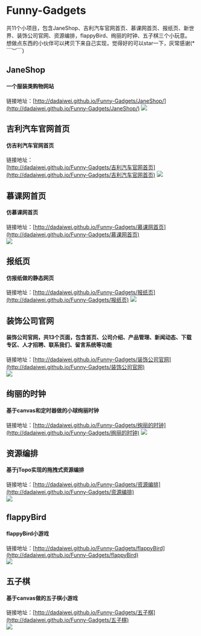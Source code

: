 #  Funny-Gadgets  # 
 
共11个小项目，包含JaneShop、吉利汽车官网首页、慕课网首页、报纸页、新世界、装饰公司官网、资源编排，flappyBird、绚丽的时钟、五子棋三个小玩意。
<br>
想做点东西的小伙伴可以拷贝下来自己实现，觉得好的可以star一下，灰常感谢(*￣︶￣)

## JaneShop ##
#### 一个服装类购物网站 ####  
链接地址：[http://dadaiwei.github.io/Funny-Gadgets/JaneShop/](http://dadaiwei.github.io/Funny-Gadgets/JaneShop/)
![](https://i.imgur.com/IfHkNhb.jpg)  

## 吉利汽车官网首页 ##
#### 仿吉利汽车官网首页 ####  
链接地址：  
[http://dadaiwei.github.io/Funny-Gadgets/吉利汽车官网首页](http://dadaiwei.github.io/Funny-Gadgets/吉利汽车官网首页) 
![](https://i.imgur.com/7EQ5dhQ.jpg)

## 慕课网首页 ##  
#### 仿慕课网首页 ####  
链接地址：[http://dadaiwei.github.io/Funny-Gadgets/慕课网首页](http://dadaiwei.github.io/Funny-Gadgets/慕课网首页)  
![](https://i.imgur.com/QgWEwJI.jpg)

## 报纸页 ##
#### 仿报纸做的静态网页 ####
链接地址：[http://dadaiwei.github.io/Funny-Gadgets/报纸页](http://dadaiwei.github.io/Funny-Gadgets/报纸页)
![](https://i.imgur.com/hcOSMQv.jpg)

## 装饰公司官网 ##
#### 装饰公司官网，共13个页面，包含首页、公司介绍、产品管理、新闻动态、下载专区、人才招聘、联系我们、留言系统等功能 ####  
链接地址：[http://dadaiwei.github.io/Funny-Gadgets/装饰公司官网](http://dadaiwei.github.io/Funny-Gadgets/装饰公司官网)  
![](https://i.imgur.com/AtzgAae.jpg)

## 绚丽的时钟 ##
#### 基于canvas和定时器做的小球绚丽时钟 ####  
链接地址：[http://dadaiwei.github.io/Funny-Gadgets/绚丽的时钟](http://dadaiwei.github.io/Funny-Gadgets/绚丽的时钟)
![](https://i.imgur.com/uw6ZQ4R.jpg)

## 资源编排 ##
#### 基于jTopo实现的拖拽式资源编排 ####  
链接地址：[http://dadaiwei.github.io/Funny-Gadgets/资源编排](http://dadaiwei.github.io/Funny-Gadgets/资源编排)  
![](https://i.imgur.com/Bs3KBnP.jpg)

## flappyBird ##
#### flappyBird小游戏 ####  
链接地址：[http://dadaiwei.github.io/Funny-Gadgets/flappyBird](http://dadaiwei.github.io/Funny-Gadgets/flappyBird)  
![](https://i.imgur.com/Z84M1ni.jpg)

## 五子棋 ##
#### 基于canvas做的五子棋小游戏 ####
链接地址：[http://dadaiwei.github.io/Funny-Gadgets/五子棋](http://dadaiwei.github.io/Funny-Gadgets/五子棋)  
![](https://i.imgur.com/IYWbdZ9.jpg)
